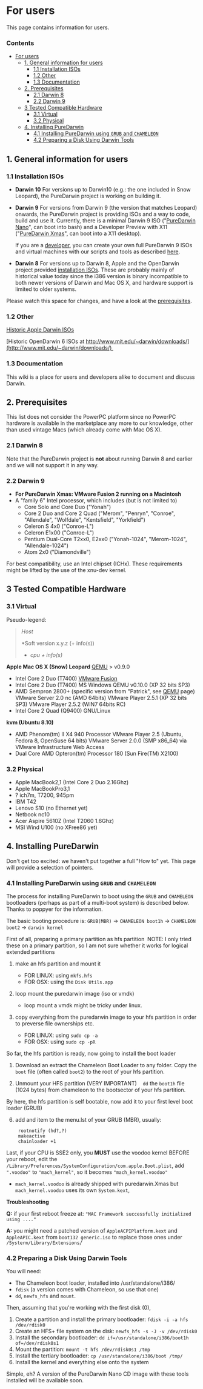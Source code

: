 For users
=========
This page contains information for users.

### Contents
- [For users](#for-users)
  - [1. General information for users](#1-general-information-for-users)
    - [1.1 Installation ISOs](#11-installation-isos)
    - [1.2 Other](#12-other)
    - [1.3 Documentation](#13-documentation)
  - [2. Prerequisites](#2-prerequisites)
    - [2.1 Darwin 8](#21-darwin-8)
    - [2.2 Darwin 9](#22-darwin-9)
  - [3 Tested Compatible Hardware](#3-tested-compatible-hardware)
    - [3.1 Virtual](#31-virtual)
    - [3.2 Physical](#32-physical)
  - [4. Installing PureDarwin](#4-installing-puredarwin)
    - [4.1 Installing PureDarwin using `GRUB` and `CHAMELEON`](#41-installing-puredarwin-using-grub-and-chameleon)
    - [4.2 Preparing a Disk Using Darwin Tools](#42-preparing-a-disk-using-darwin-tools)

<!-- Table of contents generated with https://ecotrust-canada.github.io/markdown-toc/ -->

## 1. General information for users

### 1.1 Installation ISOs ###

* **Darwin 10**
For versions up to Darwin10 (e.g.: the one included in Snow Leopard), the PureDarwin project is working on building it.

* **Darwin 9**
For versions from Darwin 9 (the version that matches Leopard) onwards, the PureDarwin project is providing ISOs and a way to code, build and use it. Currently, there is a minimal Darwin 9 ISO ("[PureDarwin Nano](PureDarwin-Nano)", can boot into bash) and a Developer Preview with X11 ("[PureDarwin Xmas](Xmas)", can boot into a X11 desktop). 

    If you are a [developer](https://github.com/PureDarwin/PureDarwin/wiki/For-developers), you can create your own full PureDarwin 9 ISOs and virtual machines with our scripts and tools as described [here](PureDarwin_repository).

* **Darwin 8**
For versions up to Darwin 8, Apple and the OpenDarwin project provided [installation ISOs](http://opensource.apple.com/static/iso/).
These are probably mainly of historical value today since the i386 version is binary incompatible to both newer versions of Darwin and Mac OS X, and hardware support is limited to older systems.

Please watch this space for changes, and have a look at the [prerequisites](#2-prerequisites).

### 1.2 Other
[Historic Apple Darwin ISOs](http://opensource.apple.com/static/iso/)

[Historic OpenDarwin 6 ISOs at http://www.mit.edu/~darwin/downloads/](http://www.mit.edu/~darwin/downloads/) 

### 1.3 Documentation

This wiki is a place for users and developers alike to document and discuss Darwin.

## 2. Prerequisites

This list does not consider the PowerPC platform since no PowerPC hardware is available in the marketplace any more to our knowledge, other than used vintage Macs (which already come with Mac OS X).

### 2.1 Darwin 8

Note that the PureDarwin project is **not** about running Darwin 8 and earlier and we will not support it in any way.

### 2.2 Darwin 9

  - **For PureDarwin Xmas: VMware Fusion 2 running on a Macintosh**
  - A "family 6" Intel processor, which includes (but is not limited to)
    - Core Solo and Core Duo ("Yonah")
    - Core 2 Duo and Core 2 Quad ("Merom", "Penryn", "Conroe", "Allendale", "Wolfdale", "Kentsfield", "Yorkfield")
    - Celeron S 4x0 ("Conroe-L")
    - Celeron E1x00 ("Conroe-L")
    - Pentium Dual-Core T2xx0, E2xx0 ("Yonah-1024", "Merom-1024", "Allendale-1024")
    - Atom 2x0 ("Diamondville")

For best compatibility, use an Intel chipset (ICHx). These requirements might be lifted by the use of the xnu-dev kernel.

## 3 Tested Compatible Hardware

### 3.1 Virtual

Pseudo-legend:

> *Host*
>
> *Soft version x.y.z (+ info(s))
> -   *cpu + info(s)*

**Apple Mac OS X (Snow) Leopard**
[QEMU](QEMU) > v0.9.0
-   Intel Core 2 Duo (T7400)
[VMware Fusion](VMware)
-   Intel Core 2 Duo (T7400)
MS Windows
QEMU v0.10.0 (XP 32 bits SP3)
-   AMD Sempron 2800+ (specific version from "Patrick", see [QEMU](QEMU) page)
VMware Server 2.0 nc (AMD 64bits)
VMware Player 2.5.1 (XP 32 bits SP3)
VMware Player 2.5.2 (WIN7 64bits RC)
-   Intel Core 2 Quad (Q9400)
GNU/Linux

**kvm (Ubuntu 8.10)**
-   AMD Phenom(tm) II X4 940 Processor
VMware Player 2.5 (Ubuntu, Fedora 8, OpenSuse 64 bits)
VMware Server 2.0.0 (SMP x86_64) via VMware Infrastructure Web Access
-   Dual Core AMD Opteron(tm) Processor 180 (Sun Fire(TM) X2100)


### 3.2 Physical

-   Apple MacBook2,1 (Intel Core 2 Duo 2.16Ghz)
-   Apple MacBookPro3,1
-   ? ich7m, T7200, 945pm
-   IBM T42
-   Lenovo S10 (no Ethernet yet)
-   Netbook nc10
-   Acer Aspire 5610Z (Intel T2060 1.6Ghz)
-   MSI Wind U100 (no XFree86 yet)

## 4. Installing PureDarwin

Don't get too excited: we haven't put together a full "How to" yet. This page will provide a selection of pointers.

### 4.1 Installing PureDarwin using `GRUB` and `CHAMELEON`

The process for installing PureDarwin to boot using the `GRUB` and `CHAMELEON` bootloaders (perhaps as part of a multi-boot system) is described below. Thanks to poppyer for the information.

The basic booting procedure is:
`GRUB(MBR)` -> `CHAMELEON boot1h` -> `CHAMELEON boot2` -> `darwin kernel`

First of all, preparing a primary partition as hfs partition 
NOTE: I only tried these on a primary partition, so I am not sure whether it works for logical extended partitions

1) make an hfs partition and mount it
   - FOR LINUX: using `mkfs.hfs`
   - FOR OSX: using the `Disk Utils.app`

2) loop mount the puredarwin image (iso or vmdk)
   - loop mount a vmdk might be tricky under linux.

3) copy everything from the puredarwin image to your hfs partition in order to preverse file ownerships etc.
   - FOR LINUX: using `sudo cp -a`
   - FOR OSX: using `sudo cp -pR`

So far, the hfs partition is ready, now going to install the boot loader

1) Download an extract the Chameleon Boot Loader to any folder. Copy the `boot` file (often called `boot2`) to the root of your hfs partition.

2) Unmount your HFS partition (VERY IMPORTANT)
   `dd` the `boot1h` file (1024 bytes) from chameleon to the bootsector of your hfs partition.

By here, the hfs partition is self bootable, now add it to your first level boot loader (GRUB)

6) add and item to the menu.lst of your GRUB (MBR), usually:

        rootnotify (hd?,?)
        makeactive
        chainloader +1

Last, if your CPU is SSE2 only, you **MUST** use the voodoo kernel
BEFORE your reboot, edit the 
`/Library/Preferences/SystemConfiguration/com.apple.Boot.plist`,
add `".voodoo"` to `"mach_kernel"`, so it becomes `"mach_kernel.voodoo"`

- `mach_kernel.voodoo` is already shipped with puredarwin.Xmas
but `mach_kernel.voodoo` uses its own `System.kext`,

**Troubleshooting**

**Q:** if your first reboot freeze at: `"MAC Framework successfully initialized using ...."`

**A:** you might need a patched version of `AppleACPIPlatform.kext` and `AppleAPIC.kext` from `boot132 generic.iso` to replace those ones under `/Systerm/Library/Extensions/`

### 4.2 Preparing a Disk Using Darwin Tools
You will need:
-   The Chameleon boot loader, installed into /usr/standalone/i386/ 
-   `fdisk` (a version comes with Chameleon, so use that one)
-   `dd`, `newfs_hfs` and `mount`.


Then, assuming that you're working with the first disk (0),
1.  Create a partition and install the primary bootloader: `fdisk -i -a hfs /dev/rdisk0`
2.  Create an HFS+ file system on the disk: `newfs_hfs -s -J -v /dev/rdisk0`
3.  Install the secondary bootloader: `dd if=/usr/standalone/i386/boot1h of=/dev/rdisk0s1`
4.  Mount the partition: `mount -t hfs /dev/rdisk0s1 /tmp`
5.  Install the tertiary bootloader: `cp /usr/standalone/i386/boot /tmp/`
6.  Install the kernel and everything else onto the system
   
Simple, eh? A version of the PureDarwin Nano CD image with these tools installed will be available soon.

